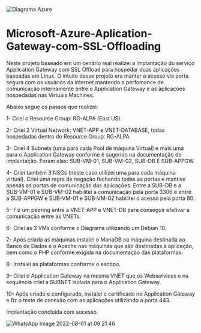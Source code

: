 ![Diagrama Azure](https://user-images.githubusercontent.com/107069287/184007627-6ee47d6a-54f3-46c8-bced-bacbfaa4893a.PNG)
# Microsoft-Azure-Aplication-Gateway-com-SSL-Offloading
Neste projeto baseado em um cenário real realizei a implantação do serviço Application Gateway com SSL Offload para hospedar duas aplicações baseadas em Linux.  O intuito desse projeto era manter o acesso via porta segura com os usuários da internet mantendo a perfomance de comunicação internamente entre o Application Gateway e as aplicações hospedadas nas Virtuais Machines. 

Abaixo segue os passos que realizei: 

1- Criei o Resource Group: RG-ALPA (East US). 

2- Criei 2 Virtual Network: VNET-APP e VNET-DATABASE, todas hospedadas dentro do Resource Group: RG-ALPA

3- Criei 4 Subnets (uma para cada Pool de máquina Virtual) e mais uma para o Application Gateway conforme é sugerido na documentação de implantação. Foram elas: SUB-VM-01, SUB-VM-02, SUB-DB E SUB-APPGW. 

4- Criei também 3 NSGs (neste caso utilizei uma para cada máquina virtual). Criei uma regra de negação fechando todas as portas e mantive apenas as portas de comunicação das aplicações. Entre a SUB-DB e a SUB-VM-01 e SUB-VM-02 habilitei a comunicação pela porta 3306 e entre a SUB-APPGW e SUB-VM-01 e SUB-VM-02 habilitei o acesso pela porta 80. 

5- Fiz um peering entre a VNET-APP e VNET-DB para conseguir efetivar a comunicação entre as VNETs. 

6- Criei as 3 VMs conforme o Diagrama utilizando um Debian 10. 

7- Após criada as máquinas instalei o MariaDB na máquina destinada ao Banco de Dados e o Apache nas máquinas que são destinadas a aplicação, bem como o PHP conforme exigida na documentação das plataformas. 

8- Instalei as plataformas conforme o escopo. 

9- Criei o Application Gateway na mesma VNET que os Webservices e na sequência criei a SUBNET isolada para o Application Gateway. 

10- Após criado e configurado, instalei o certificado no Application Gateway e fiz o teste de conexão com as aplicações utilizando a porta 443. 

Implantação concluida com sucesso. 

![WhatsApp Image 2022-08-01 at 09 21 46](https://user-images.githubusercontent.com/107069287/184012556-fc46dba8-86de-45e0-9e14-7b3f31825ca0.jpeg)

